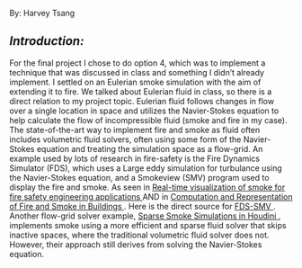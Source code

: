 By: Harvey Tsang

***Introduction:***
---
For the final project I chose to do option 4, which was to implement a technique that was discussed in class and something I didn’t already implement. I settled on an Eulerian smoke simulation with the aim of extending it to fire. We talked about Eulerian fluid in class, so there is a direct relation to my project topic. Eulerian fluid follows changes in flow over a single location in space and utilizes the Navier-Stokes equation to help calculate the flow of incompressible fluid (smoke and fire in my case). The state-of-the-art way to implement fire and smoke as fluid often includes volumetric fluid solvers, often using some form of the Navier-Stokes equation and treating the simulation space as a flow-grid. An example used by lots of research in fire-safety is the Fire Dynamics Simulator (FDS), which uses a Large eddy simulation for turbulance using the Navier-Stokes equation, and a Smokeview (SMV) program used to display the fire and smoke. As seen in <a href="https://www.sciencedirect.com/science/article/abs/pii/S0379711223001467"> Real-time visualization of smoke for fire safety engineering applications </a>  AND in <a href="https://history.siggraph.org/wp-content/uploads/2023/01/2004-Poster-101-Barrero_CFD-and-Realistic-Visualization-for-the-Analysis-of-Fire-Scenarios.pdf"> Computation and Representation of Fire and Smoke in Buildings </a>. Here is the direct source for <a href="https://pages.nist.gov/fds-smv/"> FDS-SMV </a>. Another flow-grid solver example, <a href="https://dl.acm.org/doi/pdf/10.1145/3388767.3407380"> Sparse Smoke Simulations in Houdini </a> , implements smoke using a more efficient and sparse fluid solver that skips inactive spaces, where the traditional volumetric fluid solver does not. However, their approach still derives from solving the Navier-Stokes equation.
